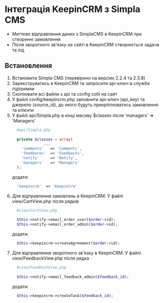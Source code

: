 # Інтеграція KeepinCRM з Simpla CMS #
* Миттєве відправлення даних з SimplaCMS в KeepinCRM при створенні замовлення
* Після зворотного зв'язку на сайті в KeepinCRM створюється задача та лід

## Встановлення ##
1. Встановити Simpla CMS (перевірено на версіях 2.2.4 та 2.3.8)
2. Зареєструватись в KeepinCRM та запросити api-ключ в служби підтримки
3. Скопіювати всі файли з api та config собі на сайт
4. У файлі config/keepincrm.php заповнити api-ключ (api_key) та джерело (source_id), до якого будуть прикріплюватись замовлення та клієнти
5. У файлі api/Simpla.php в кінці масиву $classes після 'managers' => 'Managers'
    ```php
      #api/Simpla.php
      
      private $classes = array(
                  ...
        'comments'   => 'Comments',
        'feedbacks'  => 'Feedbacks',
        'notify'     => 'Notify',
        'managers'   => 'Managers'
      );
    ```
    додати:
    ```php
      'keepincrm'  => 'KeepinCrm'
    ```
6. Для відправлення замовлень в KeepinCRM. У файлі view/CartView.php після рядків
    ```php
      #view/CartView.php
      
      $this->notify->email_order_user($order->id);
      $this->notify->email_order_admin($order->id);
    ```
    додати:
    ```php
      $this->keepincrm->createAgreement($order->id);
    ```
7. Для відправлення зворотного зв'язку в KeepinCRM. У файлі view/FeedbackView.php після рядка
    ```php
      #view/FeedbackView.php
      
      $this->notify->email_feedback_admin($feedback_id);
    ```
    додати:
    ```php
      $this->keepincrm->createTask($feedback_id);
    ```
